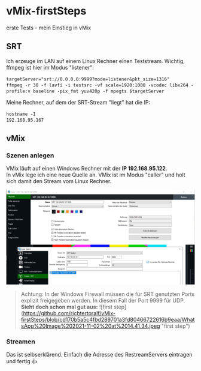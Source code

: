 # vMix-firstSteps
erste Tests - mein Einstieg in vMix
## SRT
Ich erzeuge im LAN auf einem Linux Rechner einen Teststream. Wichtig, ffmpeg ist hier im Modus "listener":  
```
targetServer="srt://0.0.0.0:9999?mode=listener&pkt_size=1316"
ffmpeg -r 30 -f lavfi -i testsrc -vf scale=1920:1080 -vcodec libx264 -profile:v baseline -pix_fmt yuv420p -f mpegts $targetServer
```
Meine Rechner, auf dem der SRT-Stream "liegt" hat die IP:
```
hostname -I
192.168.95.167
```
## vMix
### Szenen anlegen
VMix läuft auf einen Windows Rechner mit der **IP 192.168.95.122**.  
In vMix lege ich eine neue Quelle an. VMix ist im Modus "caller" und holt sich damit den Stream vom Linux Rechner.  

![SRT Einstellungen](https://github.com/richtertoralf/vMix-firstSteps/blob/6cc25a895d9174d04059e746f4fec6bfcfc7ae69/WhatsApp%20Image%202021-11-02%20at%2014.28.27.jpeg "SRT-settings")

>Achtung: In der Windows Firewall müssen die für SRT genutzten Ports explizit freigegeben werden. In diesem Fall der Port 9999 für UDP.  
**Sieht doch schon mal gut aus:**
![first step] (https://github.com/richtertoralf/vMix-firstSteps/blob/cd170b5a5c4fbd289701a3fd80466722616b9eaa/WhatsApp%20Image%202021-11-02%20at%2014.41.34.jpeg "first step")

### Streamen
Das ist selbserklärend. Einfach die Adresse des RestreamServers eintragen und fertig :+1:
